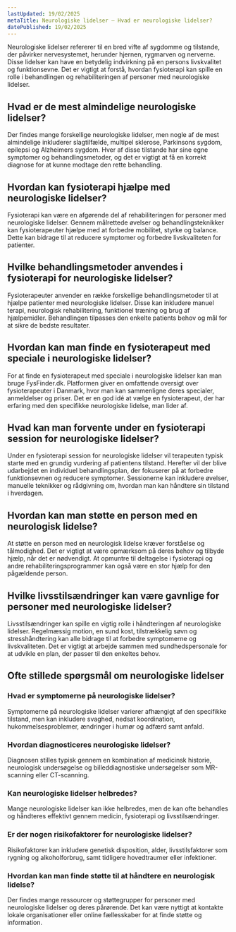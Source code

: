 ```yaml
---
lastUpdated: 19/02/2025
metaTitle: Neurologiske lidelser – Hvad er neurologiske lidelser?
datePublished: 19/02/2025
---
```


Neurologiske lidelser refererer til en bred vifte af sygdomme og tilstande, der påvirker nervesystemet, herunder hjernen, rygmarven og nerverne. Disse lidelser kan have en betydelig indvirkning på en persons livskvalitet og funktionsevne. Det er vigtigt at forstå, hvordan fysioterapi kan spille en rolle i behandlingen og rehabiliteringen af personer med neurologiske lidelser.

## Hvad er de mest almindelige neurologiske lidelser?

Der findes mange forskellige neurologiske lidelser, men nogle af de mest almindelige inkluderer slagtilfælde, multipel sklerose, Parkinsons sygdom, epilepsi og Alzheimers sygdom. Hver af disse tilstande har sine egne symptomer og behandlingsmetoder, og det er vigtigt at få en korrekt diagnose for at kunne modtage den rette behandling.

## Hvordan kan fysioterapi hjælpe med neurologiske lidelser?

Fysioterapi kan være en afgørende del af rehabiliteringen for personer med neurologiske lidelser. Gennem målrettede øvelser og behandlingsteknikker kan fysioterapeuter hjælpe med at forbedre mobilitet, styrke og balance. Dette kan bidrage til at reducere symptomer og forbedre livskvaliteten for patienter.

## Hvilke behandlingsmetoder anvendes i fysioterapi for neurologiske lidelser?

Fysioterapeuter anvender en række forskellige behandlingsmetoder til at hjælpe patienter med neurologiske lidelser. Disse kan inkludere manuel terapi, neurologisk rehabilitering, funktionel træning og brug af hjælpemidler. Behandlingen tilpasses den enkelte patients behov og mål for at sikre de bedste resultater.

## Hvordan kan man finde en fysioterapeut med speciale i neurologiske lidelser?

For at finde en fysioterapeut med speciale i neurologiske lidelser kan man bruge FysFinder.dk. Platformen giver en omfattende oversigt over fysioterapeuter i Danmark, hvor man kan sammenligne deres specialer, anmeldelser og priser. Det er en god idé at vælge en fysioterapeut, der har erfaring med den specifikke neurologiske lidelse, man lider af.

## Hvad kan man forvente under en fysioterapi session for neurologiske lidelser?

Under en fysioterapi session for neurologiske lidelser vil terapeuten typisk starte med en grundig vurdering af patientens tilstand. Herefter vil der blive udarbejdet en individuel behandlingsplan, der fokuserer på at forbedre funktionsevnen og reducere symptomer. Sessionerne kan inkludere øvelser, manuelle teknikker og rådgivning om, hvordan man kan håndtere sin tilstand i hverdagen.

## Hvordan kan man støtte en person med en neurologisk lidelse?

At støtte en person med en neurologisk lidelse kræver forståelse og tålmodighed. Det er vigtigt at være opmærksom på deres behov og tilbyde hjælp, når det er nødvendigt. At opmuntre til deltagelse i fysioterapi og andre rehabiliteringsprogrammer kan også være en stor hjælp for den pågældende person.

## Hvilke livsstilsændringer kan være gavnlige for personer med neurologiske lidelser?

Livsstilsændringer kan spille en vigtig rolle i håndteringen af neurologiske lidelser. Regelmæssig motion, en sund kost, tilstrækkelig søvn og stresshåndtering kan alle bidrage til at forbedre symptomerne og livskvaliteten. Det er vigtigt at arbejde sammen med sundhedspersonale for at udvikle en plan, der passer til den enkeltes behov.

## Ofte stillede spørgsmål om neurologiske lidelser

### Hvad er symptomerne på neurologiske lidelser?

Symptomerne på neurologiske lidelser varierer afhængigt af den specifikke tilstand, men kan inkludere svaghed, nedsat koordination, hukommelsesproblemer, ændringer i humør og adfærd samt anfald.

### Hvordan diagnosticeres neurologiske lidelser?

Diagnosen stilles typisk gennem en kombination af medicinsk historie, neurologisk undersøgelse og billeddiagnostiske undersøgelser som MR-scanning eller CT-scanning.

### Kan neurologiske lidelser helbredes?

Mange neurologiske lidelser kan ikke helbredes, men de kan ofte behandles og håndteres effektivt gennem medicin, fysioterapi og livsstilsændringer.

### Er der nogen risikofaktorer for neurologiske lidelser?

Risikofaktorer kan inkludere genetisk disposition, alder, livsstilsfaktorer som rygning og alkoholforbrug, samt tidligere hovedtraumer eller infektioner.

### Hvordan kan man finde støtte til at håndtere en neurologisk lidelse?

Der findes mange ressourcer og støttegrupper for personer med neurologiske lidelser og deres pårørende. Det kan være nyttigt at kontakte lokale organisationer eller online fællesskaber for at finde støtte og information.
